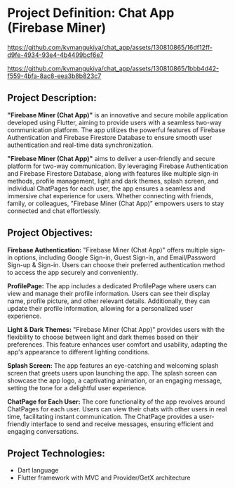 # Project Definition: Chat App (Firebase Miner)


https://github.com/kvmangukiya/chat_app/assets/130810865/16df12ff-d9fe-4934-93e4-4b4499bcf6e7


https://github.com/kvmangukiya/chat_app/assets/130810865/1bbb4d42-f559-4bfa-8ac8-eea3b8b823c7


## Project Description:
**"Firebase Miner (Chat App)"** is an innovative and secure mobile application developed using Flutter, aiming to provide users with a seamless two-way communication platform. The app utilizes the powerful features of Firebase Authentication and Firebase Firestore Database to ensure smooth user authentication and real-time data synchronization.

**"Firebase Miner (Chat App)"** aims to deliver a user-friendly and secure platform for two-way communication. By leveraging Firebase Authentication and Firebase Firestore Database, along with features like multiple sign-in methods, profile management, light and dark themes, splash screen, and individual ChatPages for each user, the app ensures a seamless and immersive chat experience for users. Whether connecting with friends, family, or colleagues, "Firebase Miner (Chat App)" empowers users to stay connected and chat effortlessly.

## Project Objectives:

**Firebase Authentication:** "Firebase Miner (Chat App)" offers multiple sign-in options, including Google Sign-in, Guest Sign-in, and Email/Password Sign-up & Sign-in. Users can choose their preferred authentication method to access the app securely and conveniently.

**ProfilePage:** The app includes a dedicated ProfilePage where users can view and manage their profile information. Users can see their display name, profile picture, and other relevant details.
Additionally, they can update their profile information, allowing for a personalized user experience.

**Light & Dark Themes:** "Firebase Miner (Chat App)" provides users with the flexibility to choose between light and dark themes based on their preferences. This feature enhances user comfort and usability, adapting the app's appearance to different lighting conditions.

**Splash Screen:** The app features an eye-catching and welcoming splash screen that greets users upon launching the app. The splash screen can showcase the app logo, a captivating animation, or an engaging message, setting the tone for a delightful user experience.

**ChatPage for Each User:** The core functionality of the app revolves around ChatPages for each user. Users can view their chats with other users in real time, facilitating instant communication. The ChatPage provides a user-friendly interface to send and receive messages, ensuring efficient and engaging conversations.

## Project Technologies:
- Dart language
- Flutter framework with MVC and Provider/GetX architecture
